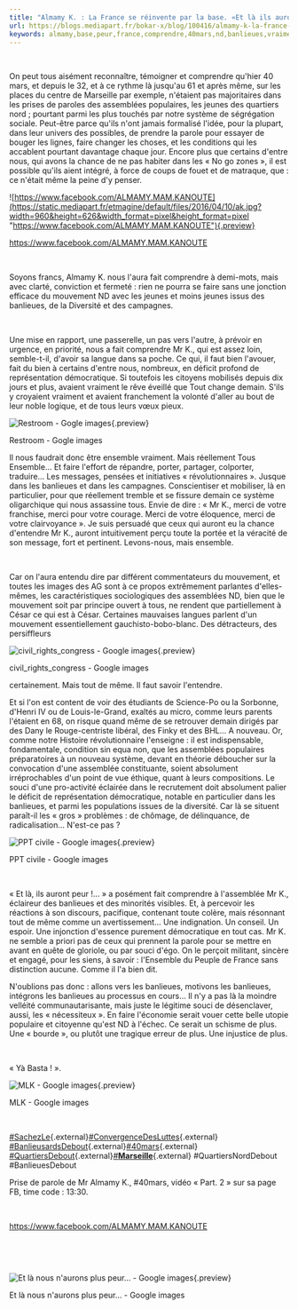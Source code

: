 ```yaml
---
title: "Almamy K. : La France se réinvente par la base. «Et là ils auront peur !…». #40mars"
url: https://blogs.mediapart.fr/bokar-x/blog/100416/almamy-k-la-france-se-reinvente-par-la-base-et-la-ils-auront-peur-40mars
keywords: almamy,base,peur,france,comprendre,40mars,nd,banlieues,vraiment,système,souci,faire,mr,jeunes,réinvente,mouvement
---
```

 

On peut tous aisément reconnaître, témoigner et comprendre qu'hier 40 mars, et depuis le 32, et à ce rythme là jusqu'au 61 et après même, sur les places du centre de Marseille par exemple, n'étaient pas majoritaires dans les prises de paroles des assemblées populaires, les jeunes des quartiers nord ; pourtant parmi les plus touchés par notre système de ségrégation sociale. Peut-être parce qu'ils n'ont jamais formalisé l'idée, pour la plupart, dans leur univers des possibles, de prendre la parole pour essayer de bouger les lignes, faire changer les choses, et les conditions qui les accablent pourtant davantage chaque jour. Encore plus que certains d'entre nous, qui avons la chance de ne pas habiter dans les « No go zones », il est possible qu'ils aient intégré, à force de coups de fouet et de matraque, que : ce n'était même la peine d'y penser.

![https://www.facebook.com/ALMAMY.MAM.KANOUTE](https://static.mediapart.fr/etmagine/default/files/2016/04/10/ak.jpg?width=960&height=626&width_format=pixel&height_format=pixel "https://www.facebook.com/ALMAMY.MAM.KANOUTE"){.preview}

https://www.facebook.com/ALMAMY.MAM.KANOUTE

 

Soyons francs, Almamy K. nous l'aura fait comprendre à demi-mots, mais avec clarté, conviction et fermeté : rien ne pourra se faire sans une jonction efficace du mouvement ND avec les jeunes et moins jeunes issus des banlieues, de la Diversité et des campagnes.

 

Une mise en rapport, une passerelle, un pas vers l'autre, à prévoir en urgence, en priorité, nous a fait comprendre Mr K., qui est assez loin, semble-t-il, d'avoir sa langue dans sa poche. Ce qui, il faut bien l'avouer, fait du bien à certains d'entre nous, nombreux, en déficit profond de représentation démocratique. Si toutefois les citoyens mobilisés depuis dix jours et plus, avaient vraiment le rêve éveillé que Tout change demain. S'ils y croyaient vraiment et avaient franchement la volonté d'aller au bout de leur noble logique, et de tous leurs vœux pieux. 

![Restroom - Gogle images](https://static.mediapart.fr/etmagine/default/files/2016/04/10/restroom.jpg?width=333&height=151&width_format=pixel&height_format=pixel "Restroom - Gogle images"){.preview}

Restroom - Gogle images

Il nous faudrait donc être ensemble vraiment. Mais réellement Tous Ensemble... Et faire l'effort de répandre, porter, partager, colporter, traduire... Les messages, pensées et initiatives « révolutionnaires ». Jusque dans les banlieues et dans les campagnes. Conscientiser et mobiliser, là en particulier, pour que réellement tremble et se fissure demain ce système oligarchique qui nous assassine tous. Envie de dire : « Mr K., merci de votre franchise, merci pour votre courage. Merci de votre éloquence, merci de votre clairvoyance ». Je suis persuadé que ceux qui auront eu la chance d'entendre Mr K., auront intuitivement perçu toute la portée et la véracité de son message, fort et pertinent. Levons-nous, mais ensemble.

 

Car on l'aura entendu dire par différent commentateurs du mouvement, et toutes les images des AG sont à ce propos extrêmement parlantes d'elles-mêmes, les caractéristiques sociologiques des assemblées ND, bien que le mouvement soit par principe ouvert à tous, ne rendent que partiellement à César ce qui est à César. Certaines mauvaises langues parlent d'un mouvement essentiellement gauchisto-bobo-blanc. Des détracteurs, des persiffleurs

![civil\_rights\_congress - Google images](https://static.mediapart.fr/etmagine/default/files/2016/04/10/civil-rights-congress.jpg?width=350&height=263&width_format=pixel&height_format=pixel "civil_rights_congress - Google images"){.preview}

civil\_rights\_congress - Google images

certainement. Mais tout de même. Il faut savoir l'entendre.

Et si l'on est content de voir des étudiants de Science-Po ou la Sorbonne, d'Henri IV ou de Louis-le-Grand, exaltés au micro, comme leurs parents l'étaient en 68, on risque quand même de se retrouver demain dirigés par des Dany le Rouge-centriste libéral, des Finky et des BHL... A nouveau. Or, comme notre Histoire révolutionnaire l'enseigne : il est indispensable, fondamentale, condition sin equa non, que les assemblées populaires préparatoires à un nouveau système, devant en théorie déboucher sur la convocation d'une assemblée constituante, soient absolument irréprochables d'un point de vue éthique, quant à leurs compositions. Le souci d'une pro-activité éclairée dans le recrutement doit absolument palier le déficit de représentation démocratique, notable en particulier dans les banlieues, et parmi les populations issues de la diversité. Car là se situent paraît-il les « gros » problèmes : de chômage, de délinquance, de radicalisation... N'est-ce pas ?

![PPT civile - Google images](https://static.mediapart.fr/etmagine/default/files/2016/04/10/naine-civile.jpg?width=350&height=286&width_format=pixel&height_format=pixel "PPT civile - Google images"){.preview}

PPT civile - Google images

 

« Et là, ils auront peur !\... » a posément fait comprendre à l'assemblée Mr K., éclaireur des banlieues et des minorités visibles. Et, à percevoir les réactions à son discours, pacifique, contenant toute colère, mais résonnant tout de même comme un avertissement... Une indignation. Un conseil. Un espoir. Une injonction d'essence purement démocratique en tout cas. Mr K. ne semble a priori pas de ceux qui prennent la parole pour se mettre en avant en quête de gloriole, ou par souci d'égo. On le perçoit militant, sincère et engagé, pour les siens, à savoir : l'Ensemble du Peuple de France sans distinction aucune. Comme il l'a bien dit. 

N'oublions pas donc : allons vers les banlieues, motivons les banlieues, intégrons les banlieues au processus en cours... Il n'y a pas là la moindre velléité communautarisante, mais juste le légitime souci de désenclaver, aussi, les « nécessiteux ». En faire l'économie serait vouer cette belle utopie populaire et citoyenne qu'est ND à l'échec. Ce serait un schisme de plus. Une « bourde », ou plutôt une tragique erreur de plus. Une injustice de plus.

 

« Yà Basta ! ».

![MLK - Google images](https://static.mediapart.fr/etmagine/default/files/2016/04/10/mlk.jpg?width=275&height=183&width_format=pixel&height_format=pixel "MLK - Google images"){.preview}

MLK - Google images

 

[‪\#‎SachezLe](https://www.facebook.com/hashtag/sachezle?source=feed_text&story_id=1712448712339597){.external}[\#‎ConvergenceDesLuttes](https://www.facebook.com/hashtag/convergencedesluttes?source=feed_text&story_id=1712448712339597){.external} [‪\#‎BanlieusardsDebout](https://www.facebook.com/hashtag/banlieusardsdebout?source=feed_text&story_id=1712448712339597){.external}[\#40mars](https://www.facebook.com/hashtag/banlieuesdebout?source=feed_text&story_id=1712448712339597){.external} [‪\#‎QuartiersDebout](https://www.facebook.com/hashtag/quartiersdebout?source=feed_text&story_id=1712448712339597){.external}[\#**Marseille**](https://twitter.com/hashtag/Marseille?src=hash){.external} \#QuartiersNordDebout \#BanlieuesDebout

Prise de parole de Mr Almamy K., \#40mars, vidéo « Part. 2 » sur sa page FB, time code : 13:30.

 

<https://www.facebook.com/ALMAMY.MAM.KANOUTE>

 

 

![Et là nous n\'aurons plus peur\... - Google images](https://static.mediapart.fr/etmagine/default/files/2016/04/10/civil-rights.jpg?width=1600&height=1225&width_format=pixel&height_format=pixel "Et là nous n'aurons plus peur... - Google images"){.preview}

Et là nous n\'aurons plus peur\... - Google images

 

 

 
